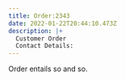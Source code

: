 ```yaml
---
title: Order:2343
date: 2022-01-22T20:44:10.473Z
description: |+
  Customer Order
  Contact Details:
---
```

Order entails so and so.